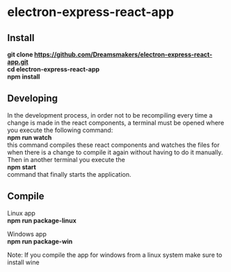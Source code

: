 # electron-express-react-app

## Install
<b>git clone https://github.com/Dreamsmakers/electron-express-react-app.git</b><br>
<b>cd electron-express-react-app</b><br>
<b>npm install</b>

## Developing
In the development process, in order not to be recompiling every time a change is made in the react components, a terminal must be opened where you execute the following command:<br>
<b>npm run watch</b><br>
this command compiles these react components and watches the files for when there is a change to compile it again without having to do it manually.
Then in another terminal you execute the <br>
<b>npm start</b> <br>
command that finally starts the application.

## Compile
Linux app<br>
<b>npm run package-linux</b>

Windows app<br>
<b>npm run package-win</b>

Note: If you compile the app for windows from a linux system make sure to install wine 
